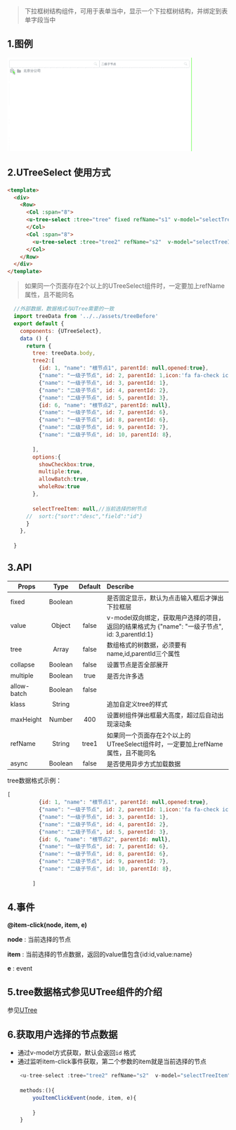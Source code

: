 > 下拉框树结构组件，可用于表单当中，显示一个下拉框树结构，并绑定到表单字段当中

## 1.图例
![img](../images/treeselect.gif)

## 2.UTreeSelect 使用方式

```html
<template>
  <div>
    <Row>
      <Col :span="8">
      <u-tree-select :tree="tree" fixed refName="s1" v-model="selectTreeItem"></u-tree-select>
      </Col>
      <Col :span="8">
        <u-tree-select :tree="tree2" refName="s2"  v-model="selectTreeItem"></u-tree-select>
      </Col>
    </Row>
  </div>
</template>
```

> 如果同一个页面存在2个以上的UTreeSelect组件时，一定要加上refName属性，且不能同名

```javascript
  //外部数据，数据格式与UTree需要的一致
  import treeData from '../../assets/treeBefore'
  export default {
    components: {UTreeSelect},
    data () {
      return {
        tree: treeData.body,
        tree2:[
          {id: 1, "name": "根节点1", parentId: null,opened:true},
          {"name": "一级子节点", id: 2, parentId: 1,icon:'fa fa-check icon-state-success'},
          {"name": "一级子节点", id: 3, parentId: 1},
          {"name": "二级子节点", id: 4, parentId: 2},
          {"name": "二级子节点", id: 5, parentId: 3},
          {id: 6, "name": "根节点2", parentId: null},
          {"name": "一级子节点", id: 7, parentId: 6},
          {"name": "一级子节点", id: 8, parentId: 6},
          {"name": "二级子节点", id: 9, parentId: 7},
          {"name": "二级子节点", id: 10, parentId: 8},

        ],
        options:{
          showCheckbox:true,
          multiple:true,
          allowBatch:true,
          wholeRow:true
        },

        selectTreeItem: null,//当前选择的树节点
      //  sort:{"sort":"desc","field":"id"}
      }
    },

  }
```

## 3.API

| Props        | Type           | Default  |  Describe  |
| ------------- |:-------------:|:-----:|:--------------------------------------------------------|
| fixed      | Boolean |  | 是否固定显示，默认为点击输入框后才弹出下拉框层  |
| value |    Object   |    false |  v-model双向绑定，获取用户选择的项目，返回的结果格式为 {"name": "一级子节点", id: 3,parentId:1}|
| tree | Array      |    false |  数组格式的树数据，必须要有name,id,parentId三个属性 |
| collapse | Boolean      |    false |  设置节点是否全部展开 |
| multiple | Boolean      |    true |  是否允许多选  |
| allow-batch | Boolean      |    false |   |
| klass | String      |     |  追加自定义tree的样式 |
| maxHeight | Number      | 400    |  设置树组件弹出框最大高度，超过后自动出现滚动条 |
| refName | String      | tree1    |   如果同一个页面存在2个以上的UTreeSelect组件时，一定要加上refName属性，且不能同名|
| async | Boolean      | false    |   是否使用异步方式加载数据|

tree数据格式示例：
```javascript
[
          {id: 1, "name": "根节点1", parentId: null,opened:true},
          {"name": "一级子节点", id: 2, parentId: 1,icon:'fa fa-check icon-state-success'},
          {"name": "一级子节点", id: 3, parentId: 1},
          {"name": "二级子节点", id: 4, parentId: 2},
          {"name": "二级子节点", id: 5, parentId: 3},
          {id: 6, "name": "根节点2", parentId: null},
          {"name": "一级子节点", id: 7, parentId: 6},
          {"name": "一级子节点", id: 8, parentId: 6},
          {"name": "二级子节点", id: 9, parentId: 7},
          {"name": "二级子节点", id: 10, parentId: 8},

        ]
```

## 4.事件

**@item-click(node, item, e)**


**node** : 当前选择的节点

**item** : 当前选择的节点数据，返回的value值包含{id:id,value:name}

**e** : event

## 5.tree数据格式参见UTree组件的介绍

参见[UTree](./UTree.md)

## 6.获取用户选择的节点数据
- 通过v-model方式获取，默认会返回`id` 格式
- 通过监听item-click事件获取，第二个参数的item就是当前选择的节点
```javascript
    <u-tree-select :tree="tree2" refName="s2"  v-model="selectTreeItem" @item-click=youItemClickEvent></u-tree-select>
    
    methods:(){
        youItemClickEvent(node, item, e){
            
        }
    }
```

